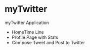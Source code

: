 # myTwitter
myTwitter Application 

- HomeTime Line
- Profile Page with Stats
- Compose Tweet and Post to Twitter
